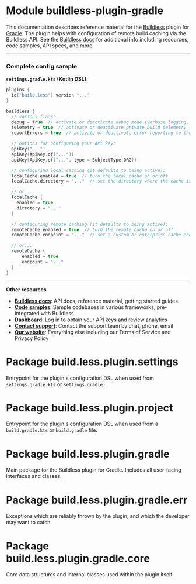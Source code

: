 # Module buildless-plugin-gradle

This documentation describes reference material for the [Buildless](https://less.build) plugin for
[Gradle](https://gradle.org). The plugin helps with configuration of remote build caching via the Buildless API. See
the [Buildless docs](https://docs.less.build) for additional info including resources, code samples, API specs,
and more.

<hr />

<h3>Complete config sample</h3>

**`settings.gradle.kts` (Kotlin DSL):**

```kotlin
plugins {
  id("build.less") version "..."
}

buildless {
  // various flags:
  debug = true  // activate or deactivate debug mode (verbose logging, API tracing, etc)
  telemetry = true  // activate or deactivate private build telemetry (build analytics in the dashboard)
  reportErrors = true  // activate or deactivate error reporting to the buildless team (just plugin errors)

  // options for configuring your API key:
  apiKey("...")
  apiKey(ApiKey.of("..."))
  apiKey(ApiKey.of("...", type = SubjectType.ORG))

  // configuring local caching (it defaults to being active):
  localCache.enabled = true  // turn the local cache on or off
  localCache.directory = "..."  // set the directory where the cache is stored (defaults to .gradle/cache)

  // or...
  localCache {
    enabled = true
    directory = "..."
  }

  // configuring remote caching (it defaults to being active):
  remoteCache.enabled = true  // turn the remote cache on or off
  remoteCache.endpoint = "..."  // set a custom or enterprise cache endpoint (not usually necessary)

  // or...
  remoteCache {
      enabled = true
      endpoint = "..."
  }
}
```

<hr />

**Other resources**

- **[Buildless docs](https://docs.less.build)**: API docs, reference material, getting started guides
- **[Code samples](https://less.build/samples)**: Sample codebases in various frameworks, pre-integrated with Buildless
- **[Dashboard](https://less.build/login)**: Log in to obtain your API keys and review analytics
- **[Contact support](https://support.less.build)**: Contact the support team by chat, phone, email
- **[Our website](https://less.build)**: Everything else including our Terms of Service and Privacy Policy

# Package build.less.plugin.settings

Entrypoint for the plugin's configuration DSL when used from `settings.gradle.kts` or `settings.gradle`.

# Package build.less.plugin.project

Entrypoint for the plugin's configuration DSL when used from a `build.gradle.kts` or `build.gradle` file.

# Package build.less.plugin.gradle

Main package for the Buildless plugin for Gradle. Includes all user-facing interfaces and classes.

# Package build.less.plugin.gradle.err

Exceptions which are reliably thrown by the plugin, and which the developer may want to catch.

# Package build.less.plugin.gradle.core

Core data structures and internal classes used within the plugin itself.
